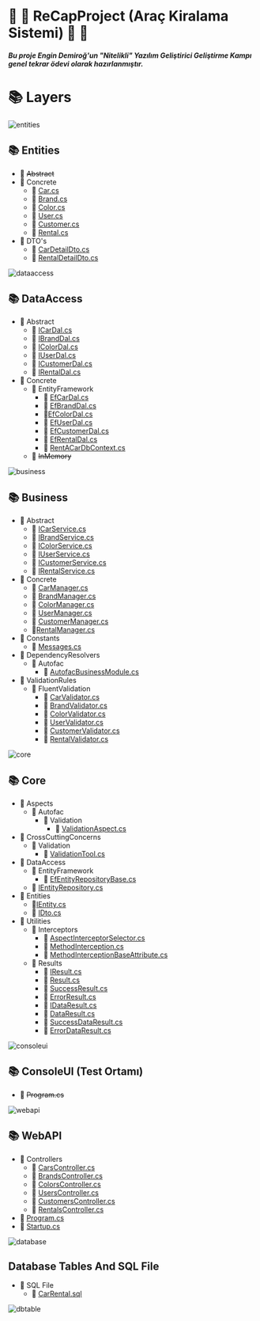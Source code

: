 # :red_car: :blue_car: ReCapProject (Araç Kiralama Sistemi) :blue_car: :red_car:
##### Bu proje Engin Demiroğ'un "Nitelikli" Yazılım Geliştirici Geliştirme Kampı genel tekrar ödevi olarak hazırlanmıştır.

# :books: Layers

![entities](https://user-images.githubusercontent.com/77543593/108629871-080c0a80-7473-11eb-8941-13d39761ac38.png)
## :books: **Entities**
  * :open_file_folder: ~~Abstract~~
  * :open_file_folder: Concrete
    * :bookmark_tabs: [Car.cs](https://github.com/ArdaCenker/ReCapProject/tree/master/Entities/Concrete/Car.cs)
    * :bookmark_tabs: [Brand.cs](https://github.com/ArdaCenker/ReCapProject/tree/master/Entities/Concrete/Brand.cs)
    * :bookmark_tabs: [Color.cs](https://github.com/ArdaCenker/ReCapProject/tree/master/Entities/Concrete/Color.cs)
    * :bookmark_tabs: [User.cs](https://github.com/ArdaCenker/ReCapProject/tree/master/Entities/Concrete/User.cs)
    * :bookmark_tabs: [Customer.cs](https://github.com/ArdaCenker/ReCapProject/tree/master/Entities/Concrete/Customer.cs)
    * :bookmark_tabs: [Rental.cs](https://github.com/ArdaCenker/ReCapProject/tree/master/Entities/Concrete/Rental.cs)
  * :open_file_folder: DTO's
    * :bookmark_tabs: [CarDetailDto.cs](https://github.com/ArdaCenker/ReCapProject/tree/master/Entities/DTOs/CarDetailDto.cs)
    * :bookmark_tabs: [RentalDetailDto.cs](https://github.com/ArdaCenker/ReCapProject/tree/master/Entities/DTOs/RentalDetailDto.cs)
    
![dataaccess](https://user-images.githubusercontent.com/77543593/108629870-07737400-7473-11eb-893f-86127d4c73cf.png)
## :books: **DataAccess**
  * :open_file_folder: Abstract
    * :bookmark_tabs: [ICarDal.cs](https://github.com/ArdaCenker/ReCapProject/tree/master/DataAccess/Abstract/ICarDal.cs)
    * :bookmark_tabs: [IBrandDal.cs](https://github.com/ArdaCenker/ReCapProject/tree/master/DataAccess/Abstract/IBrandDal.cs)
    * :bookmark_tabs: [IColorDal.cs](https://github.com/ArdaCenker/ReCapProject/tree/master/DataAccess/Abstract/IColorDal.cs)
    * :bookmark_tabs: [IUserDal.cs](https://github.com/ArdaCenker/ReCapProject/tree/master/DataAccess/Abstract/IUserDal.cs)
    * :bookmark_tabs: [ICustomerDal.cs](https://github.com/ArdaCenker/ReCapProject/tree/master/DataAccess/Abstract/ICustomerDal.cs)
    * :bookmark_tabs: [IRentalDal.cs](https://github.com/ArdaCenker/ReCapProject/tree/master/DataAccess/Abstract/IRentalDal.cs)
  * :open_file_folder: Concrete
    * :open_file_folder: EntityFramework
      * :bookmark_tabs: [EfCarDal.cs](https://github.com/ArdaCenker/ReCapProject/tree/master/DataAccess/Concrete/EntityFramework/EfCarDal.cs)
      * :bookmark_tabs: [EfBrandDal.cs](https://github.com/ArdaCenker/ReCapProject/tree/master/DataAccess/Concrete/EntityFramework/EfBrandDal.cs)
      * :bookmark_tabs:[EfColorDal.cs](https://github.com/ArdaCenker/ReCapProject/tree/master/DataAccess/Concrete/EntityFramework/EfColorDal.cs)
      * :bookmark_tabs: [EfUserDal.cs](https://github.com/ArdaCenker/ReCapProject/tree/master/DataAccess/Concrete/EntityFramework/EfUserDal.cs)
      * :bookmark_tabs: [EfCustomerDal.cs](https://github.com/ArdaCenker/ReCapProject/tree/master/DataAccess/Concrete/EntityFramework/EfCustomerDal.cs)
      * :bookmark_tabs: [EfRentalDal.cs](https://github.com/ArdaCenker/ReCapProject/tree/master/DataAccess/Concrete/EntityFramework/EfRentalDal.cs)
      * :bookmark_tabs: [RentACarDbContext.cs](https://github.com/ArdaCenker/ReCapProject/blob/master/DataAccess/Concrete/EntityFramework/RentACarDbContext.cs)
    * :open_file_folder: ~~InMemory~~

![business](https://user-images.githubusercontent.com/77543593/108629856-f62a6780-7472-11eb-9aa9-4b449813c107.png)
## :books: **Business**
  * :open_file_folder: Abstract
    * :bookmark_tabs: [ICarService.cs](https://github.com/]ArdaCenker/ReCapProject/tree/master/Business/Abstract/ICarService.cs)
    * :bookmark_tabs: [IBrandService.cs](https://github.com/]ArdaCenker/ReCapProject/tree/master/Business/Abstract/IBrandService.cs)
    * :bookmark_tabs: [IColorService.cs](https://github.com/]ArdaCenker/ReCapProject/tree/master/Business/Abstract/IColorService.cs)
    * :bookmark_tabs: [IUserService.cs](https://github.com/]ArdaCenker/ReCapProject/tree/master/Business/Abstract/IUserService.cs)
    * :bookmark_tabs: [ICustomerService.cs](https://github.com/]ArdaCenker/ReCapProject/tree/master/Business/Abstract/ICustomerService.cs)
    * :bookmark_tabs: [IRentalService.cs](https://github.com/]ArdaCenker/ReCapProject/tree/master/Business/Abstract/IRentalService.cs)
  * :open_file_folder: Concrete
    * :bookmark_tabs: [CarManager.cs](https://github.com/ArdaCenker/ReCapProject/tree/master/Business/Concrete/CarManager.cs)
    * :bookmark_tabs: [BrandManager.cs](https://github.com/ArdaCenker/ReCapProject/tree/master/Business/Concrete/BrandManager.cs)
    * :bookmark_tabs: [ColorManager.cs](https://github.com/ArdaCenker/ReCapProject/tree/master/Business/Concrete/ColorManager.cs)
    * :bookmark_tabs: [UserManager.cs](https://github.com/ArdaCenker/ReCapProject/tree/master/Business/Concrete/UserManager.cs)
    * :bookmark_tabs: [CustomerManager.cs](https://github.com/ArdaCenker/ReCapProject/tree/master/Business/Concrete/CustomerManager.cs)
    * :bookmark_tabs:[RentalManager.cs](https://github.com/ArdaCenker/ReCapProject/tree/master/Business/Concrete/RentalManager.cs)
  * :open_file_folder: Constants
    * :bookmark_tabs: [Messages.cs](https://github.com/ArdaCenker/ReCapProject/tree/master/Business/Constants/Messages.cs)
  * :open_file_folder: DependencyResolvers
    * :open_file_folder: Autofac
      * :bookmark_tabs: [AutofacBusinessModule.cs](https://github.com/ArdaCenker/ReCapProject/blob/master/Business/DependencyResolvers/Autofac/AutofacBusinessModule.cs)
  * :open_file_folder: ValidationRules
    * :open_file_folder: FluentValidation
      * :bookmark_tabs: [CarValidator.cs](https://github.com/ArdaCenker/ReCapProject/tree/master/Business/ValidationRules/FluentValidation/CarValidator.cs)
      * :bookmark_tabs: [BrandValidator.cs](https://github.com/ArdaCenker/ReCapProject/tree/master/Business/ValidationRules/FluentValidation/BrandValidator.cs)
      * :bookmark_tabs: [ColorValidator.cs](https://github.com/ArdaCenker/ReCapProject/tree/master/Business/ValidationRules/FluentValidation/ColorValidator.cs)
      * :bookmark_tabs: [UserValidator.cs](https://github.com/ArdaCenker/ReCapProject/tree/master/Business/ValidationRules/FluentValidation/UserValidator.cs)
      * :bookmark_tabs: [CustomerValidator.cs](https://github.com/ArdaCenker/ReCapProject/tree/master/Business/ValidationRules/FluentValidation/CustomerValidator.cs)
      * :bookmark_tabs: [RentalValidator.cs](https://github.com/ArdaCenker/ReCapProject/tree/master/Business/ValidationRules/FluentValidation/RentalValidator.cs)
  
![core](https://user-images.githubusercontent.com/77543593/108629866-02aec000-7473-11eb-9c35-5fe84720f1ec.png)
## :books: **Core**
  * :open_file_folder: Aspects
    * :open_file_folder: Autofac
      * :open_file_folder: Validation
        * :bookmark_tabs: [ValidationAspect.cs](https://github.com/ArdaCenker/ReCapProject/tree/master/Core/Aspects/Autofac/Validation/ValidationAspect.cs)
  * :open_file_folder: CrossCuttingConcerns
    * :open_file_folder: Validation
      * :bookmark_tabs: [ValidationTool.cs](https://github.com/ArdaCenker/ReCapProject/tree/master/Core/CrossCuttingConcerns/Validation/ValidationTool.cs)
  * :open_file_folder: DataAccess
    * :open_file_folder: EntityFramework
      * :bookmark_tabs: [EfEntityRepositoryBase.cs](https://github.com/ArdaCenker/ReCapProject/blob/master/Core/DataAccess/EntityFramework/EfEntityRepositoryBase.cs)
    * :bookmark_tabs: [IEntityRepository.cs](https://github.com/ArdaCenker/ReCapProject/tree/master/Core/DataAccess/IEntityRepository.cs)
  * :open_file_folder: Entities
    * :bookmark_tabs:[IEntity.cs](https://github.com/ArdaCenker/ReCapProject/tree/master/Core/Entities/IEntity.cs)
    * :bookmark_tabs: [IDto.cs](https://github.com/ArdaCenker/ReCapProject/tree/master/Core/Entities/IDto.cs)
  * :open_file_folder: Utilities
    * :open_file_folder: Interceptors
      * :bookmark_tabs: [AspectInterceptorSelector.cs](https://github.com/ArdaCenker/ReCapProject/tree/master/Core/Utilities/Interceptors/AspectInterceptorSelector.cs)
      * :bookmark_tabs: [MethodInterception.cs](https://github.com/ArdaCenker/ReCapProject/tree/master/Core/Utilities/Interceptors/MethodInterception.cs)
      * :bookmark_tabs: [MethodInterceptionBaseAttribute.cs](https://github.com/ArdaCenker/ReCapProject/tree/master/Core/Utilities/Interceptors/MethodInterceptionBaseAttribute.cs)
    * :open_file_folder: Results
      * :bookmark_tabs: [IResult.cs](https://github.com/ArdaCenker/ReCapProject/tree/master/Core/Utilities/Results/IResult.cs)
      * :bookmark_tabs: [Result.cs](https://github.com/ArdaCenker/ReCapProject/tree/master/Core/Utilities/Results/Result.cs)
      * :bookmark_tabs: [SuccessResult.cs](https://github.com/ArdaCenker/ReCapProject/tree/master/Core/Utilities/Results/SuccessResult.cs)
      * :bookmark_tabs: [ErrorResult.cs](https://github.com/ArdaCenker/ReCapProject/tree/master/Core/Utilities/Results/ErrorResult.cs)
      * :bookmark_tabs: [IDataResult.cs](https://github.com/ArdaCenker/ReCapProject/tree/master/Core/Utilities/Results/IDataResult.cs)
      * :bookmark_tabs: [DataResult.cs](https://github.com/ArdaCenker/ReCapProject/tree/master/Core/Utilities/Results/DataResult.cs)
      * :bookmark_tabs: [SuccessDataResult.cs](https://github.com/ArdaCenker/ReCapProject/tree/master/Core/Utilities/Results/SuccessDataResult.cs)
      * :bookmark_tabs: [ErrorDataResult.cs](https://github.com/ArdaCenker/ReCapProject/tree/master/Core/Utilities/Results/ErrorDataResult.cs)
  
![consoleui](https://user-images.githubusercontent.com/77543593/108629937-53261d80-7473-11eb-9704-ba9bb957aad6.png)
## :books: **ConsoleUI (Test Ortamı)**
  * :bookmark_tabs: ~~Program.cs~~
  
![webapi](https://user-images.githubusercontent.com/77543593/108629873-08a4a100-7473-11eb-81c1-6f1705d353f1.png)
## :books: **WebAPI**
  * :open_file_folder: Controllers
    * :bookmark_tabs: [CarsController.cs](https://github.com/ArdaCenker/ReCapProject/tree/master/WebAPI/Controllers/CarsController.cs)
    * :bookmark_tabs: [BrandsController.cs](https://github.com/ArdaCenker/ReCapProject/tree/master/WebAPI/Controllers/BrandsController.cs)
    * :bookmark_tabs: [ColorsController.cs](https://github.com/ArdaCenker/ReCapProject/tree/master/WebAPI/Controllers/ColorsController.cs)
    * :bookmark_tabs: [UsersController.cs](https://github.com/ArdaCenker/ReCapProject/tree/master/WebAPI/Controllers/UsersController.cs)
    * :bookmark_tabs: [CustomersController.cs](https://github.com/ArdaCenker/ReCapProject/tree/master/WebAPI/Controllers/CustomersController.cs)
    * :bookmark_tabs: [RentalsController.cs](https://github.com/ArdaCenker/ReCapProject/tree/master/WebAPI/Controllers/RentalsController.cs)
  * :bookmark_tabs: [Program.cs](https://github.com/ArdaCenker/ReCapProject/tree/master/WebAPI/Program.cs)
  * :bookmark_tabs: [Startup.cs](https://github.com/ArdaCenker/ReCapProject/tree/master/WebAPI/Startup.cs)


![database](https://user-images.githubusercontent.com/77543593/108630048-02fb8b00-7474-11eb-8fbd-413e7475d319.png)
## **Database Tables And SQL File**
  * :open_file_folder: SQL File
    * :bookmark_tabs: [CarRental.sql](https://github.com/ArdaCenker/ReCapProject/blob/master/CarRental.sql)

![dbtable](https://user-images.githubusercontent.com/77543593/108670494-02083f00-74f0-11eb-936d-99f3a099360c.png)
